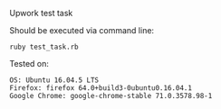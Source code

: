 Upwork test task

Should be executed via command line:
~~~
ruby test_task.rb
~~~

Tested on:
~~~
OS: Ubuntu 16.04.5 LTS
Firefox: firefox 64.0+build3-0ubuntu0.16.04.1
Google Chrome: google-chrome-stable 71.0.3578.98-1
~~~
